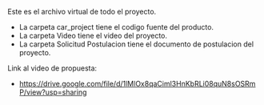 Este es el archivo virtual de todo el proyecto.
- La carpeta car_project tiene el codigo fuente del producto.
- La carpeta Video tiene el video del proyecto.
- La carpeta Solicitud Postulacion tiene el documento de postulacion del proyecto.
  
Link al video de propuesta:
- https://drive.google.com/file/d/1lMlOx8qaCiml3HnKbRLi08quN8sOSRmP/view?usp=sharing
